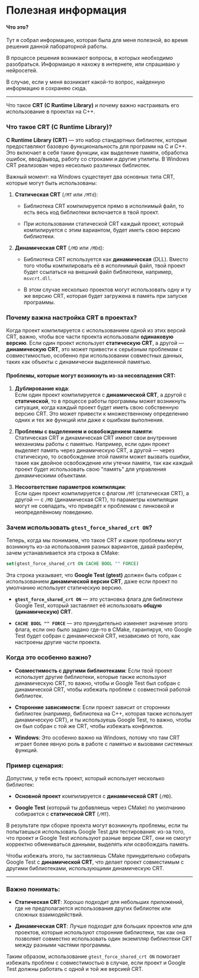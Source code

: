# Полезная информация

#### Что это?

Тут я собрал информацию, которая была для меня полезной, во время решения данной лабораторной работы. 

В процессе решения возникают вопросы, в которых необходимо разобраться. Информаицю я нахожу в интернете, или спрашиваю у нейросетей. 

В случае, если у меня возникает какой-то вопрос, найденную информацию я сохраняю сюда.

---------------------

Что такое **CRT (C Runtime Library)** и почему важно настраивать его использование в проектах на C++.

### Что такое CRT (C Runtime Library)?

**C Runtime Library (CRT)** — это набор стандартных библиотек, которые предоставляют базовую функциональность для программ на C и C++. Это включает в себя такие функции, как выделение памяти, обработка ошибок, ввод/вывод, работу со строками и другие утилиты. В Windows CRT реализован через несколько различных библиотек.

Важный момент: на Windows существует два основных типа CRT, которые могут быть использованы:

1. **Статическая CRT** (`/MT` или `/MTd`):
   
   - Библиотека CRT компилируется прямо в исполнимый файл, то есть весь код библиотеки включается в твой проект.
   
   - При использовании статической CRT каждый проект, который компилируется с этим вариантом, будет иметь свою версию библиотеки.

2. **Динамическая CRT** (`/MD` или `/MDd`):
   
   - Библиотека CRT используется как **динамическая** (DLL). Вместо того чтобы компилировать её в исполнимый файл, твой проект будет ссылаться на внешний файл библиотеки, например, `msvcrt.dll`.
   
   - В этом случае несколько проектов могут использовать одну и ту же версию CRT, которая будет загружена в память при запуске программы.

### Почему важна настройка CRT в проектах?

Когда проект компилируется с использованием одной из этих версий CRT, важно, чтобы все части проекта использовали **одинаковую версию**. Если один проект использует **статическую CRT**, а другой — **динамическую CRT**, это может привести к серьёзным проблемам с совместимостью, особенно при использовании совместных данных, таких как объекты с динамически выделенной памятью.

#### Проблемы, которые могут возникнуть из-за несовпадения CRT:

1. **Дублирование кода**:  
   Если один проект компилируется с **динамической CRT**, а другой с **статической**, то в процессе работы программы может возникнуть ситуация, когда каждый проект будет иметь свою собственную версию CRT. Это может привести к множественному определению одних и тех же функций или даже к ошибкам выполнения.

2. **Проблемы с выделением и освобождением памяти**:  
   Статическая CRT и динамическая CRT имеют свои внутренние механизмы работы с памятью. Например, если один проект выделяет память через динамическую CRT, а другой — через статическую, то освобождение этой памяти может вызвать ошибки, такие как двойное освобождение или утечки памяти, так как каждый проект будет использовать свою "память" для управления динамическими объектами.

3. **Несоответствие параметров компиляции**:  
   Если один проект компилируется с флагом `/MT` (статическая CRT), а другой — с `/MD` (динамическая CRT), то параметры компиляции могут не совпадать, что приведёт к проблемам с линковкой и неопределённому поведению.

### Зачем использовать `gtest_force_shared_crt ON`?

Теперь, когда мы понимаем, что такое CRT и какие проблемы могут возникнуть из-за использования разных вариантов, давай разберём, зачем устанавливается эта строка в CMake:

```cmake
set(gtest_force_shared_crt ON CACHE BOOL "" FORCE)
```

Эта строка указывает, что **Google Test (gtest)** должен быть собран с использованием **динамической версии CRT**, даже если проект по умолчанию использует статическую версию.

- **`gtest_force_shared_crt ON`** — это установка флага для библиотеки Google Test, который заставляет её использовать **общую (динамическую) CRT**.

- **`CACHE BOOL "" FORCE`** — это принудительно изменяет значение этого флага, если оно было задано где-то в CMake, гарантируя, что Google Test будет собран с динамической CRT, независимо от того, как настроены другие части проекта.

### Когда это особенно важно?

- **Совместимость с другими библиотеками**: Если твой проект использует другие библиотеки, которые также используют динамическую CRT, то важно, чтобы и Google Test был собран с динамической CRT, чтобы избежать проблем с совместной работой библиотек.

- **Сторонние зависимости**: Если проект зависит от сторонних библиотек (например, библиотека на C++, которая также использует динамическую CRT), и ты используешь Google Test, то важно, чтобы он был собран с той же CRT, чтобы избежать конфликтов.

- **Windows**: Это особенно важно на Windows, потому что там CRT играет более явную роль в работе с памятью и вызовами системных функций.

### Пример сценария:

Допустим, у тебя есть проект, который использует несколько библиотек:

- **Основной проект** компилируется с **динамической CRT** (`/MD`).

- **Google Test** (который ты добавляешь через CMake) по умолчанию собирается с **статической CRT** (`/MT`).

В результате при сборке проекта могут возникнуть проблемы, если ты попытаешься использовать Google Test для тестирования: из-за того, что проект и Google Test используют разные версии CRT, они не смогут корректно обмениваться данными, выделять или освобождать память.

Чтобы избежать этого, ты заставляешь CMake принудительно собирать Google Test с **динамической CRT**, что делает проект совместимым с другими библиотеками, использующими динамическую CRT.

---

### Важно понимать:

- **Статическая CRT**: Хорошо подходит для небольших приложений, где не предполагается использования других библиотек или сложных взаимодействий.

- **Динамическая CRT**: Лучше подходит для больших проектов или для проектов, которые используют сторонние библиотеки, так как она позволяет совместно использовать один экземпляр библиотеки CRT между разными частями программы.

Таким образом, использование `gtest_force_shared_crt ON` помогает избежать проблем с совместимостью в случае, если проект и Google Test должны работать с одной и той же версией CRT.






